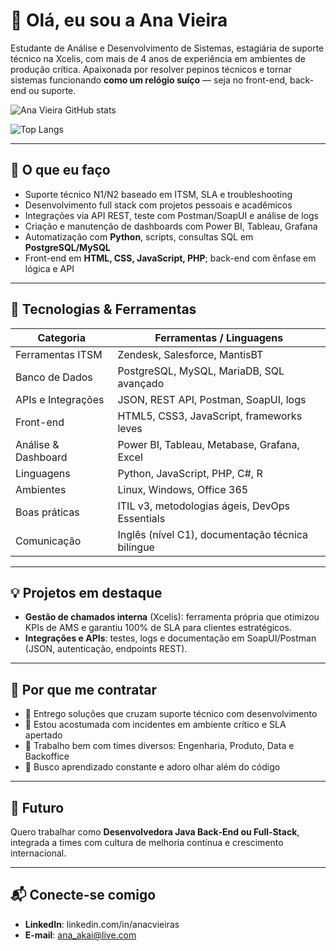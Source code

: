 # 👋 Olá, eu sou a Ana Vieira

Estudante de Análise e Desenvolvimento de Sistemas, estagiária de suporte técnico na Xcelis, com mais de 4 anos de experiência em ambientes de produção crítica. Apaixonada por resolver pepinos técnicos e tornar sistemas funcionando **como um relógio suíço** — seja no front-end, back-end ou suporte.
 
![Ana Vieira GitHub stats](https://github-readme-stats.vercel.app/api?username=anacvieiraa&show_icons=true&theme=radical)

![Top Langs](https://github-readme-stats.vercel.app/api/top-langs/?username=anacvieiraa&layout=compact) 

---

## 🚀 O que eu faço

- Suporte técnico N1/N2 baseado em ITSM, SLA e troubleshooting  
- Desenvolvimento full stack com projetos pessoais e acadêmicos  
- Integrações via API REST, teste com Postman/SoapUI e análise de logs  
- Criação e manutenção de dashboards com Power BI, Tableau, Grafana  
- Automatização com **Python**, scripts, consultas SQL em **PostgreSQL/MySQL**  
- Front-end em **HTML, CSS, JavaScript, PHP**; back-end com ênfase em lógica e API  

---

## 🧰 Tecnologias & Ferramentas

| Categoria              | Ferramentas / Linguagens                          |
|------------------------|---------------------------------------------------|
| Ferramentas ITSM       | Zendesk, Salesforce, MantisBT                    |
| Banco de Dados         | PostgreSQL, MySQL, MariaDB, SQL avançado         |
| APIs e Integrações     | JSON, REST API, Postman, SoapUI, logs             |
| Front-end              | HTML5, CSS3, JavaScript, frameworks leves         |
| Análise & Dashboard    | Power BI, Tableau, Metabase, Grafana, Excel       |
| Linguagens             | Python, JavaScript, PHP, C#, R                         |
| Ambientes              | Linux, Windows, Office 365                        |
| Boas práticas          | ITIL v3, metodologias ágeis, DevOps Essentials    |
| Comunicação            | Inglês (nível C1), documentação técnica bilíngue  |

---

## 💡 Projetos em destaque

- **Gestão de chamados interna** (Xcelis): ferramenta própria que otimizou KPIs de AMS e garantiu 100% de SLA para clientes estratégicos.
- **Integrações e APIs**: testes, logs e documentação em SoapUI/Postman (JSON, autenticação, endpoints REST).

---

## 🎯 Por que me contratar

- 🔧 Entrego soluções que cruzam suporte técnico com desenvolvimento  
- 🚧 Estou acostumada com incidentes em ambiente crítico e SLA apertado  
- 🤝 Trabalho bem com times diversos: Engenharia, Produto, Data e Backoffice  
- 🌱 Busco aprendizado constante e adoro olhar além do código  

---

## 🧭 Futuro

Quero trabalhar como **Desenvolvedora Java Back‑End ou Full‑Stack**, integrada a times com cultura de melhoria contínua e crescimento internacional.

---

## 📬 Conecte-se comigo

- **LinkedIn**: linkedin.com/in/anacvieiras  
- **E-mail**: ana_akai@live.com
